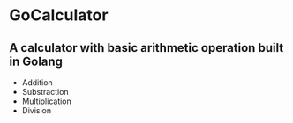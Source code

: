 # GoCalculator
## A calculator with basic arithmetic operation built in Golang
- Addition
- Substraction
- Multiplication
- Division
